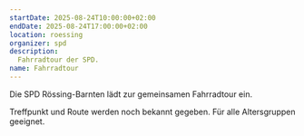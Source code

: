 ```yaml
---
startDate: 2025-08-24T10:00:00+02:00
endDate: 2025-08-24T17:00:00+02:00
location: roessing
organizer: spd
description:
  Fahrradtour der SPD.
name: Fahrradtour
---
```


Die SPD Rössing-Barnten lädt zur gemeinsamen Fahrradtour ein.

Treffpunkt und Route werden noch bekannt gegeben. Für alle Altersgruppen geeignet.